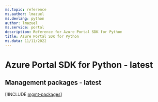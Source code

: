 ```yaml
---
ms.topic: reference
ms.author: lmazuel
ms.devlang: python
author: lmazuel
ms.service: portal
description: Reference for Azure Portal SDK for Python
title: Azure Portal SDK for Python
ms.data: 11/11/2022
---
```

# Azure Portal SDK for Python - latest

## Management packages - latest
[!INCLUDE [mgmt-packages](portal-mgmt-index.md)]